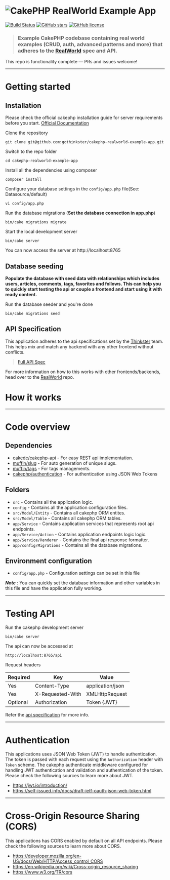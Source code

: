 # ![CakePHP RealWorld Example App](logo.png)

[![Build Status](https://img.shields.io/travis/gothinkster/cakephp-realworld-example-app/master.svg)](https://travis-ci.org/gothinkster/cakephp-realworld-example-app) [![GitHub stars](https://img.shields.io/github/stars/gothinkster/cakephp-realworld-example-app.svg)](https://github.com/gothinkster/cakephp-realworld-example-app/stargazers) [![GitHub license](https://img.shields.io/github/license/gothinkster/cakephp-realworld-example-app.svg)](https://raw.githubusercontent.com/gothinkster/cakephp-realworld-example-app/master/LICENSE.txt)

> ### Example CakePHP codebase containing real world examples (CRUD, auth, advanced patterns and more) that adheres to the [RealWorld](https://github.com/gothinkster/realworld-example-apps) spec and API.

This repo is functionality complete — PRs and issues welcome!

----------

# Getting started

## Installation

Please check the official cakephp installation guide for server requirements before you start. [Official Documentation](https://book.cakephp.org/3.0/en/installation.html)

Clone the repository

    git clone git@github.com:gothinkster/cakephp-realworld-example-app.git

Switch to the repo folder

    cd cakephp-realworld-example-app

Install all the dependencies using composer

    composer install

Configure your database settings in the `config/app.php` file(See: Datasource/default)

    vi config/app.php

Run the database migrations (**Set the database connection in app.php**)

    bin/cake migrations migrate
	
Start the local development server

    bin/cake server

You can now access the server at http://localhost:8765

## Database seeding

**Populate the database with seed data with relationships which includes users, articles, comments, tags, favorites and follows. This can help you to quickly start testing the api or couple a frontend and start using it with ready content.**

Run the database seeder and you're done

    bin/cake migrations seed
	
## API Specification

This application adheres to the api specifications set by the [Thinkster](https://github.com/gothinkster) team. This helps mix and match any backend with any other frontend without conflicts.

> [Full API Spec](https://github.com/gothinkster/realworld/tree/master/api)

For more information on how to this works with other frontends/backends, head over to the [RealWorld](https://github.com/gothinkster/realworld) repo.


# How it works

----------

# Code overview

## Dependencies

- [cakedc/cakephp-api](https://github.com/cakedc/cakephp-api) - For easy REST api implementation.
- [muffin/slug](https://github.com/UseMuffin/Slug) - For auto generation of unique slugs.
- [muffin/tags](https://github.com/UseMuffin/Tags) - For tags managements.
- [cakephp/authentication](https://github.com/cakephp/authentication) - For authentication using JSON Web Tokens

## Folders

- `src` - Contains all the application logic.
- `config` - Contains all the application configuration files.
- `src/Model/Entity` - Contains all cakephp ORM entites.
- `src/Model/Table` - Contains all cakephp ORM tables.
- `app/Service` - Contains application services that represents root api endpoints.
- `app/Service/Action` - Contains application endpoints logic logic.
- `app/Service/Renderer` - Contains the final api response formatter.
- `app/config/Migrations` - Contains all the database migrations.

## Environment configuration

- `config/app.php` - Configuration settings can be set in this file

***Note*** : You can quickly set the database information and other variables in this file and have the application fully working.

----------

# Testing API

Run the cakephp development server

    bin/cake server

The api can now be accessed at

    http://localhost:8765/api

Request headers

| **Required** 	| **Key**              	| **Value**            	|
|----------	|------------------	|------------------	|
| Yes      	| Content-Type     	| application/json 	|
| Yes      	| X-Requested-With 	| XMLHttpRequest   	|
| Optional 	| Authorization    	| Token {JWT}      	|

Refer the [api specification](#api-specification) for more info.

----------
 
# Authentication
 
This applications uses JSON Web Token (JWT) to handle authentication. The token is passed with each request using the `Authorization` header with `Token` scheme. The cakephp authenticate middleware configured for handling JWT authentication and validation and authentication of the token. Please check the following sources to learn more about JWT.
 
- https://jwt.io/introduction/
- https://self-issued.info/docs/draft-ietf-oauth-json-web-token.html

----------

# Cross-Origin Resource Sharing (CORS)
 
This applications has CORS enabled by default on all API endpoints. Please check the following sources to learn more about CORS.
 
- https://developer.mozilla.org/en-US/docs/Web/HTTP/Access_control_CORS
- https://en.wikipedia.org/wiki/Cross-origin_resource_sharing
- https://www.w3.org/TR/cors
